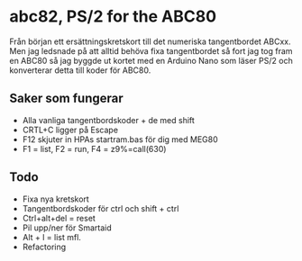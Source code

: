 # abc82, PS/2 for the ABC80
Från början ett ersättningskretskort till det numeriska tangentbordet ABCxx. Men jag ledsnade på att alltid behöva fixa tangentbordet så fort jag tog fram en ABC80 så jag byggde ut kortet med en Arduino Nano som läser PS/2 och konverterar detta till koder för ABC80.

## Saker som fungerar
 - Alla vanliga tangentbordskoder + de med shift
 - CRTL+C ligger på Escape
 - F12 skjuter in HPAs startram.bas för dig med MEG80
 - F1 = list, F2 = run, F4 = z9%=call(630)

## Todo
 - Fixa nya kretskort
 - Tangentbordskoder för ctrl och shift + ctrl
 - Ctrl+alt+del = reset
 - Pil upp/ner för Smartaid
 - Alt + l = list mfl.
 - Refactoring
